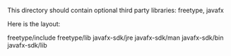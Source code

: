 This directory should contain optional third party libraries: freetype, javafx

Here is the layout:

freetype/include
freetype/lib
javafx-sdk/jre
javafx-sdk/man
javafx-sdk/bin
javafx-sdk/lib



